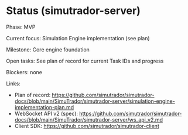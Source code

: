 # Status (simutrador-server)

Phase: MVP

Current focus: Simulation Engine implementation (see plan)

Milestone: Core engine foundation

Open tasks: See plan of record for current Task IDs and progress

Blockers: none

Links:
- Plan of record: https://github.com/simutrador/simutrador-docs/blob/main/SimuTrador/simutrador-server/simulation-engine-implementation-plan.md
- WebSocket API v2 (spec): https://github.com/simutrador/simutrador-docs/blob/main/SimuTrador/simutrador-server/ws_api_v2.md
- Client SDK: https://github.com/simutrador/simutrador-client

